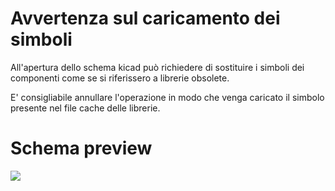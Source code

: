 # Avvertenza sul caricamento dei simboli
All'apertura dello schema kicad può richiedere di sostituire i simboli dei componenti come se si riferissero a librerie obsolete.

E' consigliabile annullare l'operazione in modo che venga caricato il simbolo presente nel file cache delle librerie.

Schema preview
=====================
<img src="https://cdn.jsdelivr.net/gh/raspibo/HotAirGun@master/kicad/Plot/HotAirGun.svg">

